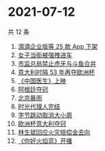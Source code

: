 # 2021-07-12

共 12 条

<!-- BEGIN -->
<!-- 最后更新时间 Mon Jul 12 2021 10:17:28 GMT+0800 (China Standard Time) -->

1. [滴滴企业版等 25 款 App 下架](https://www.zhihu.com/search?q=滴滴)
2. [女子当街被强拽进车](https://www.zhihu.com/search?q=女子被强拽进车)
3. [市监总局禁止虎牙与斗鱼合并](https://www.zhihu.com/search?q=虎牙斗鱼合并)
4. [意大利时隔 53 年再夺欧洲杯](https://www.zhihu.com/search?q=欧洲杯)
5. [《中国医生》上映](https://www.zhihu.com/search?q=中国医生)
6. [阿根廷夺冠](https://www.zhihu.com/search?q=阿根廷赢了)
7. [北京暴雨](https://www.zhihu.com/search?q=北京暴雨)
8. [时光代理人完结](https://www.zhihu.com/search?q=时光代理人)
9. [字节跳动取消大小周](https://www.zhihu.com/search?q=字节跳动)
10. [欧洲杯意大利夺冠](https://www.zhihu.com/search?q=欧洲杯)
11. [林生斌回应火灾赔偿金去向](https://www.zhihu.com/search?q=林生斌)
12. [《你好火焰蓝》开播](https://www.zhihu.com/search?q=你好火焰蓝)

<!-- END -->
